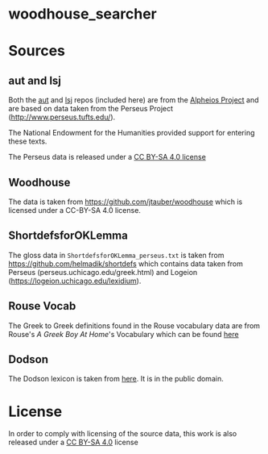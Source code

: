 # woodhouse_searcher




# Sources

## aut and lsj

Both the [aut](https://github.com/alpheios-project/aut) and [lsj](https://github.com/alpheios-project/lsj) repos (included here) are from the [Alpheios Project](https://github.com/alpheios-project) and  are based on data taken from the Perseus Project (<http://www.perseus.tufts.edu/>). 

The National Endowment for the Humanities provided support for entering these texts.

The Perseus data is released under a [CC BY-SA 4.0 license](https://github.com/PerseusDL/canonical-greekLit/blob/master/license.md)

## Woodhouse

The data is taken from <https://github.com/jtauber/woodhouse> which is licensed under a CC-BY-SA 4.0 license.

## ShortdefsforOKLemma

The gloss data in `ShortdefsforOKLemma_perseus.txt` is taken from https://github.com/helmadik/shortdefs which contains data taken from Perseus (perseus.uchicago.edu/greek.html) and Logeion (https://logeion.uchicago.edu/lexidium).

## Rouse Vocab

The Greek to Greek definitions found in the Rouse vocabulary data are from Rouse's _A Greek Boy At Home_'s Vocabulary which can be found [here](https://github.com/fhardison/rouse-a-greek-boy-at-home)


## Dodson

The Dodson lexicon is taken from [here](https://github.com/biblicalhumanities/Dodson-Greek-Lexicon). It is in the public domain.

# License

In order to comply with licensing of the source data, this work is also released under a [CC BY-SA 4.0](https://creativecommons.org/licenses/by-sa/4.0/) license
